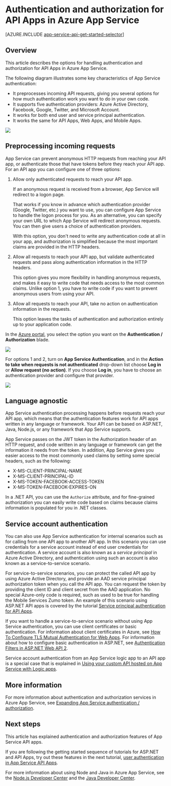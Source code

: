 <properties
    pageTitle="Authentication and authorization for API Apps in Azure App Service | Microsoft Azure"
    description="Learn about the authentication and authorization services that Azure App Service provides for API Apps."
    services="app-service\api"
    documentationCenter=".net"
    authors="tdykstra"
    manager="wpickett"
    editor=""/>

<tags
    ms.service="app-service-api"
    ms.workload="na"
    ms.tgt_pltfrm="na"
    ms.devlang="na"
    ms.topic="hero-article"
    ms.date="12/04/2015"
    ms.author="tdykstra"/>

# Authentication and authorization for API Apps in Azure App Service

[AZURE.INCLUDE [app-service-api-get-started-selector](../../includes/app-service-api-get-started-selector.md)]

## Overview 

This article describes the options for handling authentication and authorization for API Apps in Azure App Service. 

The following diagram illustrates some key characteristics of App Service authentication:

* It preprocesses incoming API requests, giving you several options for how much authentication work you want to do in your own code. 
* It supports five authentication providers:  Azure Active Directory, Facebook, Google, Twitter, and Microsoft Account.
* It works for both end user and service principal authentication. 
* It works the same for API Apps, Web Apps, and Mobile Apps.

![](./media/app-service-api-authentication/api-apps-overview.png)

## Preprocessing incoming requests

App Service can prevent anonymous HTTP requests from reaching your API app, or authenticate those that have tokens before they reach your API app. For an API app you can configure one of three options:

1. Allow only authenticated requests to reach your API app.

    If an anonymous request is received from a browser, App Service will redirect to a logon page. 

    That works if you know in advance which authentication provider (Google, Twitter, etc.) you want to use, you can configure App Service to handle the logon process for you.  As an alternative, you can specify your own URL to which App Service will redirect anonymous requests. You can then give users a choice of authentication providers.

    With this option, you don't need to write any authentication code at all in your app, and authorization is simplified because the most important claims are provided in the HTTP headers.

2. Allow all requests to reach your API app, but validate authenticated requests and pass along authentication information in the HTTP headers.

    This option gives you more flexibility in handling anonymous requests, and makes it easy to write code that needs access to the most common claims. Unlike option 1, you have to write code if you want to prevent anonymous users from using your API. 

3. Allow all requests to reach your API, take no action on authentication information in the requests.

    This option leaves the tasks of authentication and authorization entirely up to your application code.

In the [Azure portal](https://portal.azure.com/), you select the option you want on the **Authentication / Authorization** blade.

![](./media/app-service-api-authentication/authblade.png)

For options 1 and 2, turn on **App Service Authentication**, and in the **Action to take when requests is not authenticated** drop-down list choose **Log in** or **Allow request (no action)**.  If you choose **Log in**, you have to choose an authentication provider and configure that provider.

![](./media/app-service-api-authentication/actiontotake.png)
 
## Language agnostic

App Service authentication processing happens before requests reach your API app, which means that the authentication features work for API apps written in any language or framework.  Your API can be based on ASP.NET, Java, Node.js, or any framework that App Service supports.

App Service passes on the JWT token in the Authorization header of an HTTP request, and code written in any language or framework can get the information it needs from the token. In addition, App Service gives you easier access to the most commonly used claims by setting some special headers, such as the following:

* X-MS-CLIENT-PRINCIPAL-NAME
* X-MS-CLIENT-PRINCIPAL-ID
* X-MS-TOKEN-FACEBOOK-ACCESS-TOKEN
* X-MS-TOKEN-FACEBOOK-EXPIRES-ON
 
In a .NET API, you can use the `Authorize` attribute, and for fine-grained authorization you can easily write code based on claims because claims information is populated for you in .NET classes.

## <a id="internal"></a> Service account authentication

You can also use App Service authentication for internal scenarios such as for calling from one API app to another API app. In this scenario you can use credentials for a service account instead of end user credentials for authentication. A service account is also known as a *service principal* in Azure Active Directory, and authentication using such an account is also known as a service-to-service scenario. 

For service-to-service scenarios, you can protect the called API app by using Azure Active Directory, and provide an AAD service principal authorization token when you call the API app. You can request the token by providing the client ID and client secret from the AAD application. No special Azure-only code is required, such as used to be true for handling the Mobile Services Zumo token. An example of this scenario using ASP.NET API apps is covered by the tutorial [Service principal authentication for API Apps](app-service-api-dotnet-service-principal-auth.md).

If you want to handle a service-to-service scenario without using App Service authentication, you can use client certificates or basic authentication. For information about client certificates in Azure, see [How To Configure TLS Mutual Authentication for Web Apps](../app-service-web/app-service-web-configure-tls-mutual-auth.md). For information about how to configure basic authentication in ASP.NET, see [Authentication Filters in ASP.NET Web API 2](http://www.asp.net/web-api/overview/security/authentication-filters).

Service account authentication from an App Service logic app to an API app is a special case that is explained in [Using your custom API hosted on App Service with Logic apps](../app-service-logic/app-service-logic-custom-hosted-api.md).

## More information

For more information about authentication and authorization services in Azure App Service, see [Expanding App Service authentication / authorization](/blog/announcing-app-service-authentication-authorization/).

## Next steps

This article has explained authentication and authorization features of App Service API apps. 

If you are following the getting started sequence of tutorials for ASP.NET and API Apps, try out these features in the next tutorial, [user authentication in App Service API Apps](app-service-api-dotnet-user-principal-auth.md).

For more information about using Node and Java in Azure App Service, see the [Node.js Developer Center](/develop/nodejs/) and the [Java Developer Center](/develop/java/).


